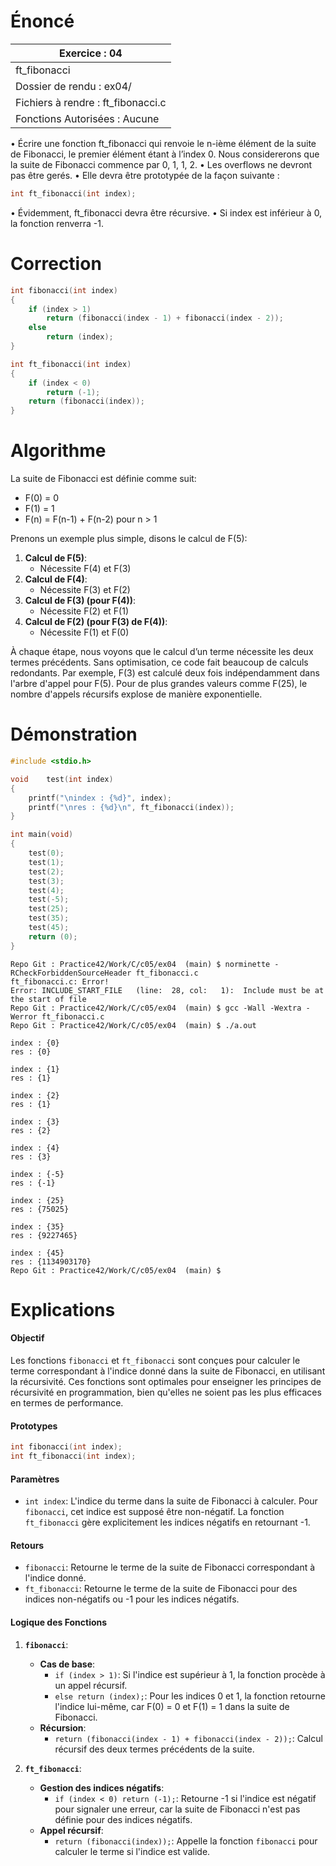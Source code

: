 # Énoncé

| Exercice : 04                      |
| ---------------------------------- |
| ft_fibonacci                       |
| Dossier de rendu : ex04/           |
| Fichiers à rendre : ft_fibonacci.c |
| Fonctions Autorisées : Aucune      |
• Écrire une fonction ft_fibonacci qui renvoie le n-ième élément de la suite de
Fibonacci, le premier élément étant à l’index 0. Nous considererons que la suite de
Fibonacci commence par 0, 1, 1, 2.
• Les overflows ne devront pas être gerés.
• Elle devra être prototypée de la façon suivante :
```C
int ft_fibonacci(int index);
```
• Évidemment, ft_fibonacci devra être récursive.
• Si index est inférieur à 0, la fonction renverra -1.
# Correction

```C
int	fibonacci(int index)
{
	if (index > 1)
		return (fibonacci(index - 1) + fibonacci(index - 2));
	else
		return (index);
}

int	ft_fibonacci(int index)
{
	if (index < 0)
		return (-1);
	return (fibonacci(index));
}
```
# Algorithme

La suite de Fibonacci est définie comme suit:

- F(0) = 0
- F(1) = 1
- F(n) = F(n-1) + F(n-2) pour n > 1

Prenons un exemple plus simple, disons le calcul de F(5):

1. **Calcul de F(5)**:
    - Nécessite F(4) et F(3)
2. **Calcul de F(4)**:
    - Nécessite F(3) et F(2)
3. **Calcul de F(3) (pour F(4))**:
    - Nécessite F(2) et F(1)
4. **Calcul de F(2) (pour F(3) de F(4))**:
    - Nécessite F(1) et F(0)

À chaque étape, nous voyons que le calcul d’un terme nécessite les deux termes précédents. Sans optimisation, ce code fait beaucoup de calculs redondants. Par exemple, F(3) est calculé deux fois indépendamment dans l'arbre d'appel pour F(5). Pour de plus grandes valeurs comme F(25), le nombre d'appels récursifs explose de manière exponentielle.

# Démonstration

```C
#include <stdio.h>

void	test(int index)
{
	printf("\nindex : {%d}", index);
	printf("\nres : {%d}\n", ft_fibonacci(index));
}

int	main(void)
{
	test(0);
	test(1);
	test(2);
	test(3);
	test(4);
	test(-5);
	test(25);
	test(35);
	test(45);
	return (0);
}
```

```
Repo Git : Practice42/Work/C/c05/ex04  (main) $ norminette -RCheckForbiddenSourceHeader ft_fibonacci.c 
ft_fibonacci.c: Error!
Error: INCLUDE_START_FILE   (line:  28, col:   1):	Include must be at the start of file
Repo Git : Practice42/Work/C/c05/ex04  (main) $ gcc -Wall -Wextra -Werror ft_fibonacci.c 
Repo Git : Practice42/Work/C/c05/ex04  (main) $ ./a.out 

index : {0}
res : {0}

index : {1}
res : {1}

index : {2}
res : {1}

index : {3}
res : {2}

index : {4}
res : {3}

index : {-5}
res : {-1}

index : {25}
res : {75025}

index : {35}
res : {9227465}

index : {45}
res : {1134903170}
Repo Git : Practice42/Work/C/c05/ex04  (main) $
```
# Explications

#### Objectif
Les fonctions `fibonacci` et `ft_fibonacci` sont conçues pour calculer le terme correspondant à l'indice donné dans la suite de Fibonacci, en utilisant la récursivité. Ces fonctions sont optimales pour enseigner les principes de récursivité en programmation, bien qu'elles ne soient pas les plus efficaces en termes de performance.

#### Prototypes
```c
int fibonacci(int index);
int ft_fibonacci(int index);
```

#### Paramètres
- `int index`: L'indice du terme dans la suite de Fibonacci à calculer. Pour `fibonacci`, cet indice est supposé être non-négatif. La fonction `ft_fibonacci` gère explicitement les indices négatifs en retournant -1.

#### Retours
- `fibonacci`: Retourne le terme de la suite de Fibonacci correspondant à l'indice donné.
- `ft_fibonacci`: Retourne le terme de la suite de Fibonacci pour des indices non-négatifs ou -1 pour les indices négatifs.

#### Logique des Fonctions
1. **`fibonacci`**:
   - **Cas de base**:
     - `if (index > 1)`: Si l'indice est supérieur à 1, la fonction procède à un appel récursif.
     - `else return (index);`: Pour les indices 0 et 1, la fonction retourne l'indice lui-même, car F(0) = 0 et F(1) = 1 dans la suite de Fibonacci.
   - **Récursion**:
     - `return (fibonacci(index - 1) + fibonacci(index - 2));`: Calcul récursif des deux termes précédents de la suite.

2. **`ft_fibonacci`**:
   - **Gestion des indices négatifs**:
     - `if (index < 0) return (-1);`: Retourne -1 si l'indice est négatif pour signaler une erreur, car la suite de Fibonacci n'est pas définie pour des indices négatifs.
   - **Appel récursif**:
     - `return (fibonacci(index));`: Appelle la fonction `fibonacci` pour calculer le terme si l'indice est valide.
